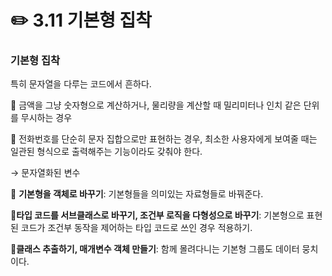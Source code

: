 # ✏️ 3.11 기본형 집착

### 기본형 집착

특히 문자열을 다루는 코드에서 흔하다.

🧷 금액을 그냥 숫자형으로 계산하거나, 물리량을 계산할 때 밀리미터나 인치 같은 단위를 무시하는 경우

🧷 전화번호를 단순히 문자 집합으로만 표현하는 경우, 최소한 사용자에게 보여줄 때는 일관된 형식으로 출력해주는 기능이라도 갖춰야 한다.

→ 문자열화된 변수

📍 **기본형을 객체로 바꾸기**: 기본형들을 의미있는 자료형들로 바꿔준다.

📍**타입 코드를 서브클래스로 바꾸기, 조건부 로직을 다형성으로 바꾸기**: 기본형으로 표현된 코드가 조건부 동작을 제어하는 타입 코드로 쓰인 경우 적용하기.

📍**클래스 추출하기, 매개변수 객체 만들기**: 함께 몰려다니는 기본형 그룹도 데이터 뭉치이다.
